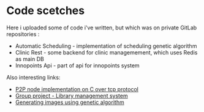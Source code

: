 # Code scetches
Here i uploaded some of code i've written, but which was on private GitLab repositories :

- Automatic Scheduling - implementation of scheduling genetic algorithm
- Clinic Rest - some backend for clinic managemement, which uses Redis as main DB
- Innopoints Api - part of api for innopoints system

Also interesting links:
- [P2P node implementation on C over tcp protocol](https://github.com/RedMoon32/NetworkLabs/blob/master/week10/node.c) 
- [Group project - Library management system](https://github.com/LibrinnoTeam/LibraryHelpBot)
- [Generating images using genetic algorithm](https://github.com/RedMoon32/GAImages)
